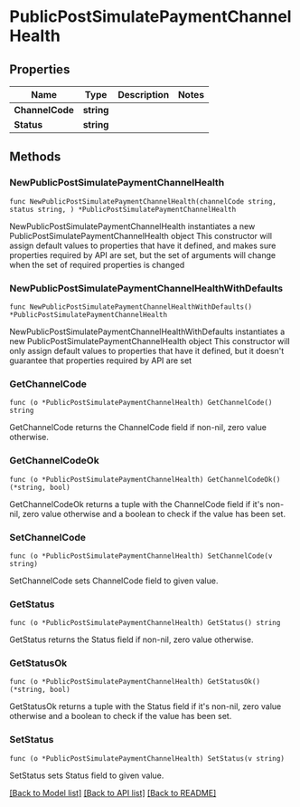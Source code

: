 # PublicPostSimulatePaymentChannelHealth

## Properties

Name | Type | Description | Notes
------------ | ------------- | ------------- | -------------
**ChannelCode** | **string** |  | 
**Status** | **string** |  | 

## Methods

### NewPublicPostSimulatePaymentChannelHealth

`func NewPublicPostSimulatePaymentChannelHealth(channelCode string, status string, ) *PublicPostSimulatePaymentChannelHealth`

NewPublicPostSimulatePaymentChannelHealth instantiates a new PublicPostSimulatePaymentChannelHealth object
This constructor will assign default values to properties that have it defined,
and makes sure properties required by API are set, but the set of arguments
will change when the set of required properties is changed

### NewPublicPostSimulatePaymentChannelHealthWithDefaults

`func NewPublicPostSimulatePaymentChannelHealthWithDefaults() *PublicPostSimulatePaymentChannelHealth`

NewPublicPostSimulatePaymentChannelHealthWithDefaults instantiates a new PublicPostSimulatePaymentChannelHealth object
This constructor will only assign default values to properties that have it defined,
but it doesn't guarantee that properties required by API are set

### GetChannelCode

`func (o *PublicPostSimulatePaymentChannelHealth) GetChannelCode() string`

GetChannelCode returns the ChannelCode field if non-nil, zero value otherwise.

### GetChannelCodeOk

`func (o *PublicPostSimulatePaymentChannelHealth) GetChannelCodeOk() (*string, bool)`

GetChannelCodeOk returns a tuple with the ChannelCode field if it's non-nil, zero value otherwise
and a boolean to check if the value has been set.

### SetChannelCode

`func (o *PublicPostSimulatePaymentChannelHealth) SetChannelCode(v string)`

SetChannelCode sets ChannelCode field to given value.


### GetStatus

`func (o *PublicPostSimulatePaymentChannelHealth) GetStatus() string`

GetStatus returns the Status field if non-nil, zero value otherwise.

### GetStatusOk

`func (o *PublicPostSimulatePaymentChannelHealth) GetStatusOk() (*string, bool)`

GetStatusOk returns a tuple with the Status field if it's non-nil, zero value otherwise
and a boolean to check if the value has been set.

### SetStatus

`func (o *PublicPostSimulatePaymentChannelHealth) SetStatus(v string)`

SetStatus sets Status field to given value.



[[Back to Model list]](../README.md#documentation-for-models) [[Back to API list]](../README.md#documentation-for-api-endpoints) [[Back to README]](../README.md)



